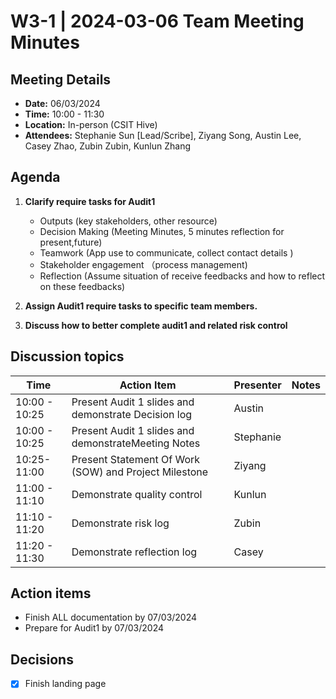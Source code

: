# W3-1 | 2024-03-06 Team Meeting Minutes

## Meeting Details
- **Date:** 06/03/2024
- **Time:** 10:00 - 11:30
- **Location:** In-person (CSIT Hive) 
- **Attendees:** Stephanie Sun [Lead/Scribe], Ziyang Song, Austin Lee, Casey Zhao, Zubin Zubin, Kunlun Zhang 

## Agenda
1. **Clarify require tasks for Audit1** 
   - Outputs (key stakeholders, other resource) 
   - Decision Making (Meeting Minutes, 5 minutes reflection for present,future)
   - Teamwork (App use to communicate, collect contact details )
   - Stakeholder engagement （process management)
   - Reflection (Assume situation of receive feedbacks and how to reflect on these feedbacks) 
2. **Assign Audit1 require tasks to specific team members.** 
   
3. **Discuss how to better complete audit1 and related risk control** 

## Discussion topics

| Time                | Action Item                                             | Presenter        | Notes      |
|---------------------|---------------------------------------------------------|------------------|------------|
| 10:00 - 10:25             | Present Audit 1 slides and demonstrate Decision log  | Austin | |
| 10:00 - 10:25             | Present Audit 1 slides and demonstrateMeeting Notes  | Stephanie  | |
| 10:25- 11:00              | Present Statement Of Work (SOW) and Project Milestone    |  Ziyang  | |
| 11:00 - 11:10             | Demonstrate quality control       | Kunlun | |
| 11:10 - 11:20             | Demonstrate risk log                               | Zubin |  |
| 11:20 - 11:30             | Demonstrate reflection log                             | Casey |  |

## Action items 
- Finish ALL documentation by 07/03/2024
- Prepare for Audit1 by 07/03/2024

## Decisions 
- [x] Finish landing page